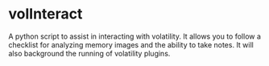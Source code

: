 # volInteract
A python script to assist in interacting with volatility.  It allows you to follow a checklist for analyzing memory images and the ability to take notes.  It will also background the running of volatility plugins.
